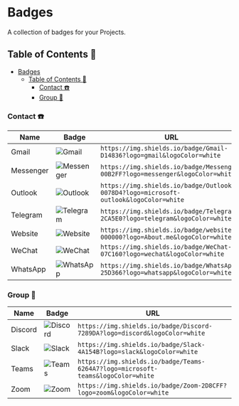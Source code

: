 # Badges

A collection of badges for your Projects.

## Table of Contents 📜

- [Badges](#badges)
  - [Table of Contents 📜](#table-of-contents-)
    - [Contact ☎️](#contact-️)
    - [Group 👥](#group-)

### Contact ☎️

| Name | Badge | URL |
| - | - | - |
| Gmail | ![Gmail](https://img.shields.io/badge/Gmail-D14836?logo=gmail&logoColor=white) | `https://img.shields.io/badge/Gmail-D14836?logo=gmail&logoColor=white` |
| Messenger | ![Messenger](https://img.shields.io/badge/Messenger-00B2FF?logo=messenger&logoColor=white) | `https://img.shields.io/badge/Messenger-00B2FF?logo=messenger&logoColor=white` |
| Outlook | ![Outlook](https://img.shields.io/badge/Outlook-0078D4?logo=microsoft-outlook&logoColor=white) | `https://img.shields.io/badge/Outlook-0078D4?logo=microsoft-outlook&logoColor=white` |
| Telegram | ![Telegram](https://img.shields.io/badge/Telegram-2CA5E0?logo=telegram&logoColor=white) | `https://img.shields.io/badge/Telegram-2CA5E0?logo=telegram&logoColor=white` |
| Website | ![Website](https://img.shields.io/badge/website-000000?logo=About.me&logoColor=white) | `https://img.shields.io/badge/website-000000?logo=About.me&logoColor=white` |
| WeChat | ![WeChat](https://img.shields.io/badge/WeChat-07C160?logo=wechat&logoColor=white) | `https://img.shields.io/badge/WeChat-07C160?logo=wechat&logoColor=white` |
| WhatsApp | ![WhatsApp](https://img.shields.io/badge/WhatsApp-25D366?logo=whatsapp&logoColor=white) | `https://img.shields.io/badge/WhatsApp-25D366?logo=whatsapp&logoColor=white` |

### Group 👥

| Name | Badge | URL |
| - | - | - |
| Discord | ![Discord](https://img.shields.io/badge/Discord-7289DA?logo=discord&logoColor=white) | `https://img.shields.io/badge/Discord-7289DA?logo=discord&logoColor=white` |
| Slack | ![Slack](https://img.shields.io/badge/Slack-4A154B?logo=slack&logoColor=white) | `https://img.shields.io/badge/Slack-4A154B?logo=slack&logoColor=white` |
| Teams | ![Teams](https://img.shields.io/badge/Teams-6264A7?logo=microsoft-teams&logoColor=white) | `https://img.shields.io/badge/Teams-6264A7?logo=microsoft-teams&logoColor=white` |
| Zoom | ![Zoom](https://img.shields.io/badge/Zoom-2D8CFF?logo=zoom&logoColor=white) | `https://img.shields.io/badge/Zoom-2D8CFF?logo=zoom&logoColor=white` |
